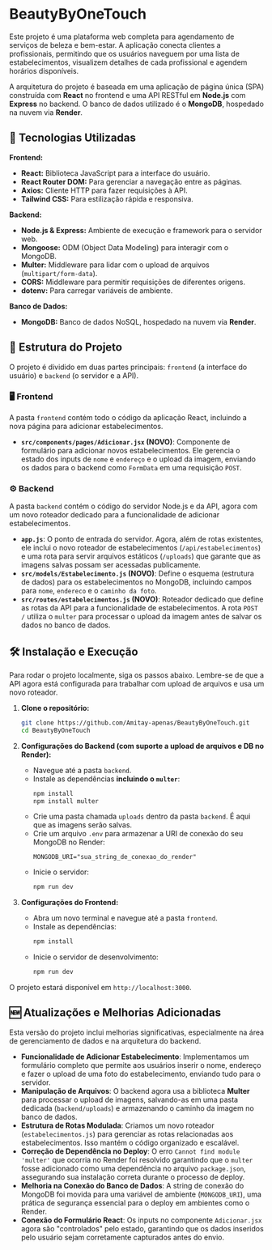 # BeautyByOneTouch

Este projeto é uma plataforma web completa para agendamento de serviços de beleza e bem-estar. A aplicação conecta clientes a profissionais, permitindo que os usuários naveguem por uma lista de estabelecimentos, visualizem detalhes de cada profissional e agendem horários disponíveis.

A arquitetura do projeto é baseada em uma aplicação de página única (SPA) construída com **React** no frontend e uma API RESTful em **Node.js** com **Express** no backend. O banco de dados utilizado é o **MongoDB**, hospedado na nuvem via **Render**.

## 🚀 Tecnologias Utilizadas

**Frontend:**

  * **React:** Biblioteca JavaScript para a interface do usuário.
  * **React Router DOM:** Para gerenciar a navegação entre as páginas.
  * **Axios:** Cliente HTTP para fazer requisições à API.
  * **Tailwind CSS:** Para estilização rápida e responsiva.

**Backend:**

  * **Node.js & Express:** Ambiente de execução e framework para o servidor web.
  * **Mongoose:** ODM (Object Data Modeling) para interagir com o MongoDB.
  * **Multer:** Middleware para lidar com o upload de arquivos (`multipart/form-data`).
  * **CORS:** Middleware para permitir requisições de diferentes origens.
  * **dotenv:** Para carregar variáveis de ambiente.

**Banco de Dados:**

  * **MongoDB:** Banco de dados NoSQL, hospedado na nuvem via **Render**.

## 📁 Estrutura do Projeto

O projeto é dividido em duas partes principais: `frontend` (a interface do usuário) e `backend` (o servidor e a API).

### 🖥️ Frontend

A pasta `frontend` contém todo o código da aplicação React, incluindo a nova página para adicionar estabelecimentos.

  * **`src/components/pages/Adicionar.jsx` (NOVO)**: Componente de formulário para adicionar novos estabelecimentos. Ele gerencia o estado dos inputs de `nome` e `endereço` e o upload da imagem, enviando os dados para o backend como `FormData` em uma requisição `POST`.

### ⚙️ Backend

A pasta `backend` contém o código do servidor Node.js e da API, agora com um novo roteador dedicado para a funcionalidade de adicionar estabelecimentos.

  * **`app.js`**: O ponto de entrada do servidor. Agora, além de rotas existentes, ele inclui o novo roteador de estabelecimentos (`/api/estabelecimentos`) e uma rota para servir arquivos estáticos (`/uploads`) que garante que as imagens salvas possam ser acessadas publicamente.
  * **`src/models/Estabelecimento.js` (NOVO)**: Define o esquema (estrutura de dados) para os estabelecimentos no MongoDB, incluindo campos para `nome`, `endereco` e o `caminho da foto`.
  * **`src/routes/estabelecimentos.js` (NOVO)**: Roteador dedicado que define as rotas da API para a funcionalidade de estabelecimentos. A rota `POST /` utiliza o `multer` para processar o upload da imagem antes de salvar os dados no banco de dados.

## 🛠️ Instalação e Execução

Para rodar o projeto localmente, siga os passos abaixo. Lembre-se de que a API agora está configurada para trabalhar com upload de arquivos e usa um novo roteador.

1.  **Clone o repositório:**

    ```bash
    git clone https://github.com/Amitay-apenas/BeautyByOneTouch.git
    cd BeautyByOneTouch
    ```

2.  **Configurações do Backend (com suporte a upload de arquivos e DB no Render):**

      * Navegue até a pasta `backend`.
      * Instale as dependências **incluindo o `multer`**:
        ```bash
        npm install
        npm install multer
        ```
      * Crie uma pasta chamada `uploads` dentro da pasta `backend`. É aqui que as imagens serão salvas.
      * Crie um arquivo `.env` para armazenar a URI de conexão do seu MongoDB no Render:
        ```env
        MONGODB_URI="sua_string_de_conexao_do_render"
        ```
      * Inicie o servidor:
        ```bash
        npm run dev
        ```

3.  **Configurações do Frontend:**

      * Abra um novo terminal e navegue até a pasta `frontend`.
      * Instale as dependências:
        ```bash
        npm install
        ```
      * Inicie o servidor de desenvolvimento:
        ```bash
        npm run dev
        ```

O projeto estará disponível em `http://localhost:3000`.

## 🆕 Atualizações e Melhorias Adicionadas

Esta versão do projeto inclui melhorias significativas, especialmente na área de gerenciamento de dados e na arquitetura do backend.

  * **Funcionalidade de Adicionar Estabelecimento**: Implementamos um formulário completo que permite aos usuários inserir o nome, endereço e fazer o upload de uma foto do estabelecimento, enviando tudo para o servidor.
  * **Manipulação de Arquivos**: O backend agora usa a biblioteca **Multer** para processar o upload de imagens, salvando-as em uma pasta dedicada (`backend/uploads`) e armazenando o caminho da imagem no banco de dados.
  * **Estrutura de Rotas Modulada**: Criamos um novo roteador (`estabelecimentos.js`) para gerenciar as rotas relacionadas aos estabelecimentos. Isso mantém o código organizado e escalável.
  * **Correção de Dependência no Deploy**: O erro `Cannot find module 'multer'` que ocorria no Render foi resolvido garantindo que o `multer` fosse adicionado como uma dependência no arquivo `package.json`, assegurando sua instalação correta durante o processo de deploy.
  * **Melhoria na Conexão do Banco de Dados**: A string de conexão do MongoDB foi movida para uma variável de ambiente (`MONGODB_URI`), uma prática de segurança essencial para o deploy em ambientes como o Render.
  * **Conexão do Formulário React**: Os inputs no componente `Adicionar.jsx` agora são "controlados" pelo estado, garantindo que os dados inseridos pelo usuário sejam corretamente capturados antes do envio.
